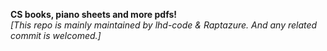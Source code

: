 **CS books, piano sheets and more pdfs!**
<br>*[This repo is mainly maintained by lhd-code & Raptazure. And any related commit is welcomed.]*

